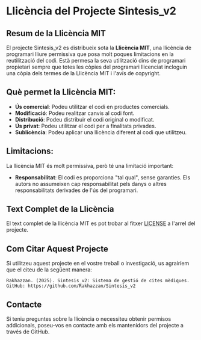 # Llicència del Projecte Sintesis_v2

## Resum de la Llicència MIT

El projecte Sintesis_v2 es distribueix sota la **Llicència MIT**, una llicència de programari lliure permissiva que posa molt poques limitacions en la reutilització del codi. Està permesa la seva utilització dins de programari propietari sempre que totes les còpies del programari llicenciat incloguin una còpia dels termes de la Llicència MIT i l'avís de copyright.

## Què permet la Llicència MIT:

- **Ús comercial**: Podeu utilitzar el codi en productes comercials.
- **Modificació**: Podeu realitzar canvis al codi font.
- **Distribució**: Podeu distribuir el codi original o modificat.
- **Ús privat**: Podeu utilitzar el codi per a finalitats privades.
- **Sublicència**: Podeu aplicar una llicència diferent al codi que utilitzeu.

## Limitacions:

La llicència MIT és molt permissiva, però té una limitació important:

- **Responsabilitat**: El codi es proporciona "tal qual", sense garanties. Els autors no assumeixen cap responsabilitat pels danys o altres responsabilitats derivades de l'ús del programari.

## Text Complet de la Llicència

El text complet de la llicència MIT es pot trobar al fitxer [LICENSE](../LICENSE) a l'arrel del projecte.

## Com Citar Aquest Projecte

Si utilitzeu aquest projecte en el vostre treball o investigació, us agrairíem que el citeu de la següent manera:

```
Rakhazzan. (2025). Sintesis_v2: Sistema de gestió de cites mèdiques. 
GitHub: https://github.com/Rakhazzan/Sintesis_v2
```

## Contacte

Si teniu preguntes sobre la llicència o necessiteu obtenir permisos addicionals, poseu-vos en contacte amb els mantenidors del projecte a través de GitHub.
